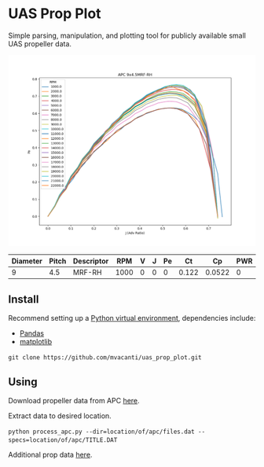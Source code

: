 # UAS Prop Plot
Simple parsing, manipulation, and plotting tool for publicly available small UAS propeller data. 


![](docs/images/9x4.5MRF-RH_Pe.png)

Diameter | Pitch  | Descriptor | RPM | V | J | Pe | Ct | Cp | PWR | Torque | Thrust
--- | --- | --- | --- | --- | --- | --- | --- | --- | --- | --- | --- 
9|4.5|MRF-RH|1000|0|0|0|0.122|0.0522|0|0.016|0.026


## Install
Recommend setting up a [Python virtual environment](https://docs.python.org/3/tutorial/venv.html), dependencies include:
* [Pandas](https://pypi.org/project/pandas/)
* [matplotlib](https://pypi.org/project/matplotlib/)

`git clone https://github.com/mvacanti/uas_prop_plot.git`


## Using

Download propeller data from APC [here](https://49u9ei2todm6vjegs45ceqp1-wpengine.netdna-ssl.com/wp-content/uploads/2020/09/PERFILES_WEB-202009.zipx).

Extract data to desired location.

`python process_apc.py --dir=location/of/apc/files.dat --specs=location/of/apc/TITLE.DAT`

Additional prop data [here](https://www.apcprop.com/technical-information/file-downloads/).